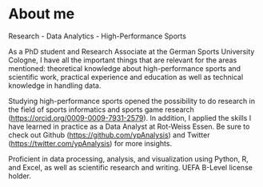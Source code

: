 # About me

Research - Data Analytics - High-Performance Sports

As a PhD student and Research Associate at the German Sports University Cologne, I have all the important things that are relevant for the areas mentioned: theoretical knowledge about high-performance sports and scientific work, practical experience and education as well as technical knowledge in handling data.

Studying high-performance sports opened the possibility to do research in the field of sports informatics and sports game research (https://orcid.org/0009-0009-7931-2579). In addition, I applied the skills I have learned in practice as a Data Analyst at Rot-Weiss Essen. Be sure to check out Github (https://github.com/ypAnalysis) and Twitter (https://twitter.com/ypAnalysis) for more insights.

Proficient in data processing, analysis, and visualization using Python, R, and Excel, as well as scientific research and writing. UEFA B-Level license holder.
